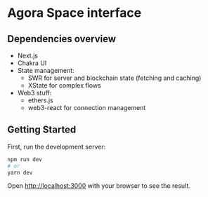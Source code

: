 # Agora Space interface

## Dependencies overview

- Next.js
- Chakra UI
- State management:
  - SWR for server and blockchain state (fetching and caching)
  - XState for complex flows
- Web3 stuff:
  - ethers.js
  - web3-react for connection management

## Getting Started

First, run the development server:

```bash
npm run dev
# or
yarn dev
```

Open [http://localhost:3000](http://localhost:3000) with your browser to see the result.
